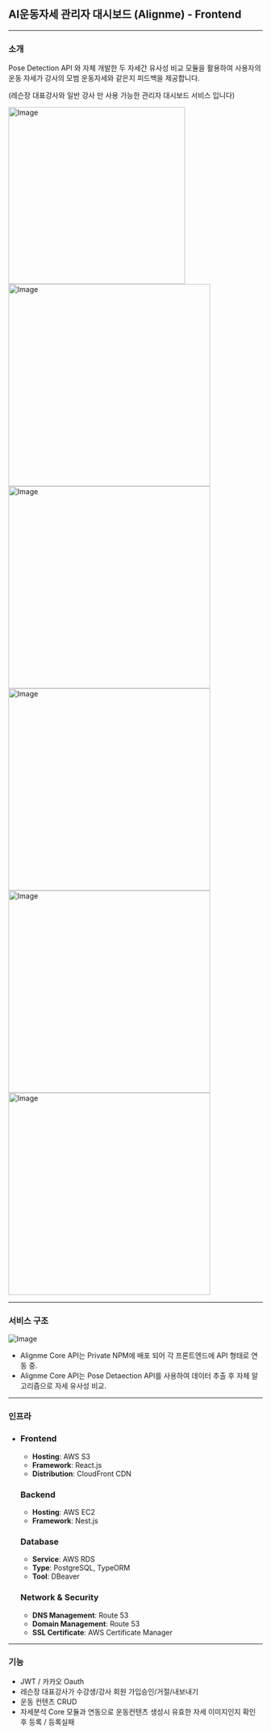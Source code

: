 ## AI운동자세 관리자 대시보드 (Alignme) - Frontend

---

### 소개

Pose Detection API 와 자체 개발한 두 자세간 유사성 비교 모듈을 활용하여 사용자의 운동 자세가 강사의 모범 운동자세와 같은지 피드백을 제공합니다.

(레슨장 대표강사와 일반 강사 만 사용 가능한 관리자 대시보드 서비스 입니다)

<div float="left">
<img width="350" alt="Image" src="https://github.com/user-attachments/assets/f0745dde-5918-42d2-bb08-6f68d115f7bd" />
<img width="400" alt="Image" src="https://github.com/user-attachments/assets/35ddfb65-f740-4270-a24b-ef1c45b844c0" />
</div>
<div float="left">
<img width="400" alt="Image" src="https://github.com/user-attachments/assets/e4af4f3a-c9c3-49bb-b4ba-eee9bc171cfd" />
<img width="400" alt="Image" src="https://github.com/user-attachments/assets/90e769ff-9a66-4f7a-af73-2b96479283f5" />
</div>
<div float="left">
<img width="400" alt="Image" src="https://github.com/user-attachments/assets/a53138eb-6b5b-4848-86c8-edae6568d3dd" />
<img width="400" alt="Image" src="https://github.com/user-attachments/assets/c288b264-6026-4797-9fa6-87f5273cb9c3" />
</div>



---

### 서비스 구조

![Image](https://github.com/user-attachments/assets/0122178b-7c2d-4197-8d54-a2d8187148d2)

- Alignme Core API는 Private NPM에 배포 되어 각 프론트엔드에 API 형태로 연동 중.
- Alignme Core API는 Pose Detaection API를 사용하여 데이터 추출 후 자체 알고리즘으로 자세 유사성 비교.

---

### 인프라

- ### Frontend

  - **Hosting**: AWS S3
  - **Framework**: React.js
  - **Distribution**: CloudFront CDN

  ### Backend

  - **Hosting**: AWS EC2
  - **Framework**: Nest.js

  ### Database

  - **Service**: AWS RDS
  - **Type**: PostgreSQL, TypeORM
  - **Tool**: DBeaver

  ### Network & Security

  - **DNS Management**: Route 53
  - **Domain Management**: Route 53
  - **SSL Certificate**: AWS Certificate Manager

---

### 기능

- JWT / 카카오 Oauth
- 레슨장 대표강사가 수강생/강사 회원 가입승인/거절/내보내기
- 운동 컨텐츠 CRUD
- 자세분석 Core 모듈과 연동으로 운동컨텐츠 생성시 유효한 자세 이미지인지 확인 후 등록 / 등록실패




